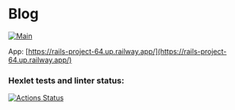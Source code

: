 # Blog
[![Main](https://github.com/fromnt34/rails-project-64/actions/workflows/main.yml/badge.svg?branch=main&event=push)](https://github.com/fromnt34/rails-project-64/actions/workflows/main.yml)

App: [https://rails-project-64.up.railway.app/](https://rails-project-64.up.railway.app/)

### Hexlet tests and linter status:
[![Actions Status](https://github.com/fromnt34/rails-project-64/workflows/hexlet-check/badge.svg)](https://github.com/fromnt34/rails-project-64/actions)
